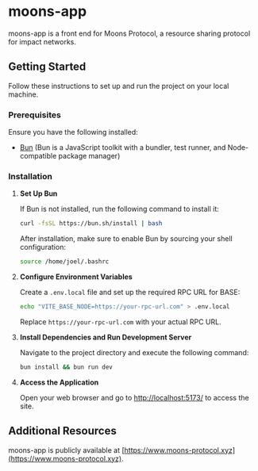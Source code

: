 # moons-app

moons-app is a front end for Moons Protocol, a resource sharing protocol for impact networks.

## Getting Started

Follow these instructions to set up and run the project on your local machine.

### Prerequisites

Ensure you have the following installed:

- [Bun](https://bun.sh) (Bun is a JavaScript toolkit with a bundler, test runner, and Node-compatible package manager)

### Installation

1. **Set Up Bun**

   If Bun is not installed, run the following command to install it:

   ```bash
   curl -fsSL https://bun.sh/install | bash
   ```

   After installation, make sure to enable Bun by sourcing your shell configuration:

   ```bash
   source /home/joel/.bashrc
   ```

2. **Configure Environment Variables**

   Create a `.env.local` file and set up the required RPC URL for BASE:

   ```bash
   echo "VITE_BASE_NODE=https://your-rpc-url.com" > .env.local
   ```

   Replace `https://your-rpc-url.com` with your actual RPC URL.

3. **Install Dependencies and Run Development Server**

   Navigate to the project directory and execute the following command:

   ```bash
   bun install && bun run dev
   ```

4. **Access the Application**

   Open your web browser and go to [http://localhost:5173/](http://localhost:5173/) to access the site.

## Additional Resources

moons-app is publicly available at [https://www.moons-protocol.xyz](https://www.moons-protocol.xyz).
